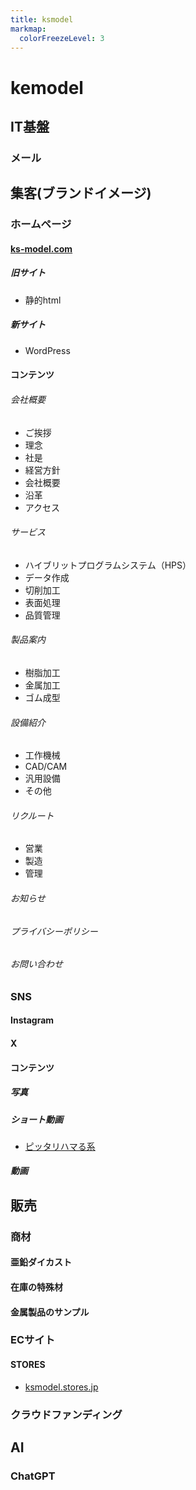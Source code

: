 ```yaml
---
title: ksmodel
markmap:
  colorFreezeLevel: 3
---
```


# kemodel

## IT基盤
### メール

## 集客(ブランドイメージ)
### ホームページ
#### [ks-model.com](https://www.ks-model.com/)
##### 旧サイト
- 静的html
##### 新サイト
- WordPress
#### コンテンツ
###### 会社概要
- ご挨拶
- 理念
- 社是
- 経営方針
- 会社概要
- 沿革
- アクセス
###### サービス
- ハイブリットプログラムシステム（HPS）
- データ作成
- 切削加工
- 表面処理
- 品質管理
###### 製品案内
- 樹脂加工
- 金属加工
- ゴム成型
###### 設備紹介
- 工作機械
- CAD/CAM
- 汎用設備
- その他
###### リクルート
- 営業
- 製造
- 管理
###### お知らせ
###### プライバシーポリシー
###### お問い合わせ
### SNS
#### Instagram
#### X
#### コンテンツ
##### 写真
##### ショート動画
- [ピッタリハマる系](https://www.instagram.com/reel/C8LiVBKPYdF/?igsh=eG9reTg0YWxrdmMy)
##### 動画

## 販売
### 商材
#### 亜鉛ダイカスト
#### 在庫の特殊材
#### 金属製品のサンプル
### ECサイト
#### STORES
- [ksmodel.stores.jp](https://ksmodel.stores.jp/)
### クラウドファンディング

## AI
### ChatGPT